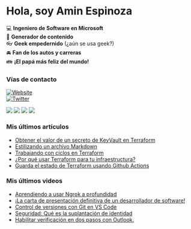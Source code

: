 # Hola, soy Amin Espinoza

:computer: **Ingeniero de Software en Microsoft**  
:pencil: **Generador de contenido**  
:eyeglasses: **Geek empedernido** (¿aún se usa geek?)  
:oncoming_automobile: **Fan de los autos y carreras**  
:family: **¡El papá más feliz del mundo!**

### Vías de contacto

[![Website](https://img.shields.io/badge/aminespinoza.com-up-green?style=for-the-badge)][website]  
[![Twitter](https://img.shields.io/twitter/follow/aminespinoza?color=blue&label=s%C3%ADgueme%20en%20Twitter&style=for-the-badge)][twitter]

[<img src="https://img.icons8.com/doodle/48/000000/youtube--v1.png"/>][youtube]
[<img src="https://img.icons8.com/doodle/48/000000/linkedin--v2.png"/>][linkedin]
[<img src="https://img.icons8.com/doodle/48/000000/instagram-new.png"/>][instagram]
[<img src="https://img.icons8.com/doodle/48/000000/facebook-circled.png"/>][facebook]

### Mis últimos artículos
<!-- BLOG-POST-LIST:START -->
- [Obtener el valor de un secreto de KeyVault en Terraform](http://aminespinoza.com/obtener-el-valor-de-un-secreto-de-keyvault-en-terraform/)
- [Estilizando un archivo Markdown](http://aminespinoza.com/estilizando-un-archivo-markdown/)
- [Trabajando con ciclos en Terraform](http://aminespinoza.com/trabajando-con-ciclos-en-terraform/)
- [¿Por qué usar Terraform para tu infraestructura?](http://aminespinoza.com/por-que-usar-terraform-para-tu-infraestructura/)
- [Guarda el estado de Terraform usando Github Actions](http://aminespinoza.com/crear-una-cuenta-de-azure-storage-y-usarla-para-el-estado-de-terraform-con-github-actions/)
<!-- BLOG-POST-LIST:END -->

### Mis últimos videos
<!-- YOUTUBE:START -->
- [Aprendiendo a usar Ngrok a profundidad](https://www.youtube.com/watch?v=YA_xMQOIZo0)
- [¡La carta de presentación definitiva de un desarrollador de software!](https://www.youtube.com/watch?v=Fik86by17OY)
- [Control de versiones con Git en VS Code](https://www.youtube.com/watch?v=uHEJoEDzQ-w)
- [Seguridad: Qué es la suplantación de identidad](https://www.youtube.com/watch?v=JzwDlGNdabg)
- [Habilitar verificación en dos pasos con Outlook.](https://www.youtube.com/watch?v=M-VCZMKt9sw)
<!-- YOUTUBE:END -->

[website]: https://aminespinoza.com/
[twitter]: https://twitter.com/aminespinoza
[youtube]: https://www.youtube.com/c/AminEspinoza
[linkedin]: https://www.linkedin.com/in/amin-espinoza-71b24661/
[instagram]: https://www.instagram.com/aminespinoza10/
[facebook]: https://www.facebook.com/aminespinoza
